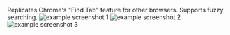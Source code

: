 Replicates Chrome's "Find Tab" feature for other browsers. Supports fuzzy searching.
![example screenshot 1](<screenshots/Screenshot 2025-03-02 at 11.13.04 PM.png>)
![example screenshot 2](<screenshots/Screenshot 2025-03-02 at 11.13.04 PM.png>)
![example screenshot 3](<screenshots/Screenshot 2025-03-02 at 11.13.22 PM.png>)
